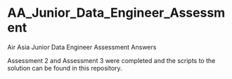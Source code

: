 # AA_Junior_Data_Engineer_Assessment
Air Asia Junior Data Engineer Assessment Answers

Assessment 2 and Assessment 3 were completed and the scripts to the solution can be found in this repository.
